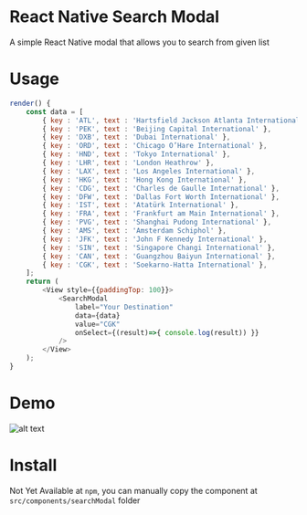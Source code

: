 # React Native Search Modal
A simple React Native modal that allows you to search from given list

# Usage
```javascript
render() {
    const data = [
        { key : 'ATL', text : 'Hartsfield Jackson Atlanta International' },
        { key : 'PEK', text : 'Beijing Capital International' },
        { key : 'DXB', text : 'Dubai International' },
        { key : 'ORD', text : 'Chicago O’Hare International' },
        { key : 'HND', text : 'Tokyo International' },
        { key : 'LHR', text : 'London Heathrow' },
        { key : 'LAX', text : 'Los Angeles International' },
        { key : 'HKG', text : 'Hong Kong International' },
        { key : 'CDG', text : 'Charles de Gaulle International' },
        { key : 'DFW', text : 'Dallas Fort Worth International' },
        { key : 'IST', text : 'Atatürk International' },
        { key : 'FRA', text : 'Frankfurt am Main International' },
        { key : 'PVG', text : 'Shanghai Pudong International' },
        { key : 'AMS', text : 'Amsterdam Schiphol' },
        { key : 'JFK', text : 'John F Kennedy International' },
        { key : 'SIN', text : 'Singapore Changi International' },
        { key : 'CAN', text : 'Guangzhou Baiyun International' },
        { key : 'CGK', text : 'Soekarno-Hatta International' },
    ];
    return (
        <View style={{paddingTop: 100}}>
            <SearchModal
                label="Your Destination"
                data={data}
                value="CGK"
                onSelect={(result)=>{ console.log(result)) }}
            />
        </View>
    );
}
```

# Demo
![alt text](https://github.com/febfeb/react-native-search-modal/raw/master/demo.gif "Demo")

# Install
Not Yet Available at `npm`, you can manually copy the component at `src/components/searchModal` folder
